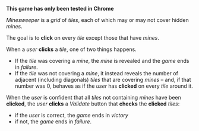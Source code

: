 __This game has only been tested in Chrome__

*Minesweeper* is a *grid* of *tiles*, each of which may or may not cover hidden *mines*. 

The goal is to **click** on every *tile* except those that have *mines*. 

When a *user* **clicks** a *tile*, one of two things happens. 

+ If the *tile* was covering a *mine*, the *mine* is revealed and the *game* ends in *failure*.	
+ If the *tile* was not covering a *mine*, it instead reveals the number of adjacent (including diagonals) *tiles* that are covering *mines* – and, if that number was 0, behaves as if the *user* has **clicked** on every *tile* around it. 

When the *user* is confident that all *tiles* not containing *mines* have been **clicked**, the *user* **clicks** a *Validate* button that **checks** the **clicked** *tiles*: 

+ if the *user* is correct, the *game* ends in *victory*
+ if not, the *game* ends in *failure*.